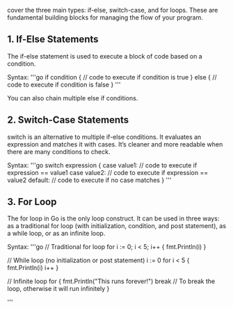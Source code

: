cover the three main types: if-else, switch-case, and for loops. These are fundamental building blocks for managing the flow of your program.
## 1. If-Else Statements

The if-else statement is used to execute a block of code based on a condition.

Syntax:
'''go
if condition {
    // code to execute if condition is true
} else {
    // code to execute if condition is false
}
'''

You can also chain multiple else if conditions.

## 2. Switch-Case Statements

switch is an alternative to multiple if-else conditions. It evaluates an expression and matches it with cases. It’s cleaner and more readable when there are many conditions to check.

Syntax:
'''go
switch expression {
case value1:
    // code to execute if expression == value1
case value2:
    // code to execute if expression == value2
default:
    // code to execute if no case matches
}
'''

## 3. For Loop

The for loop in Go is the only loop construct. It can be used in three ways: as a traditional for loop (with initialization, condition, and post statement), as a while loop, or as an infinite loop.

Syntax:
'''go
// Traditional for loop
for i := 0; i < 5; i++ {
    fmt.Println(i)
}

// While loop (no initialization or post statement)
i := 0
for i < 5 {
    fmt.Println(i)
    i++
}

// Infinite loop
for {
    fmt.Println("This runs forever!")
    break // To break the loop, otherwise it will run infinitely
}

'''